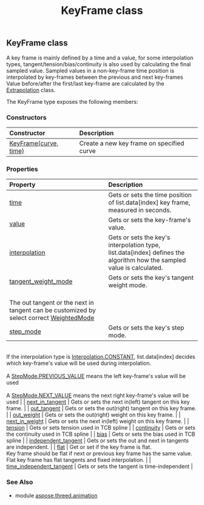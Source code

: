 ﻿---
title: KeyFrame class
second_title: Aspose.3D for Python via .NET API References
description: 
type: docs
weight: 60
url: /python-net/aspose.threed.animation/keyframe/
is_root: false
---

## KeyFrame class

A key frame is mainly defined by a time and a value, for some interpolation types, tangent/tension/bias/continuity is also used by calculating the final sampled value.
            Sampled values in a non-key-frame time position is interpolated by key-frames between the previous and next key-frames
            Value before/after the first/last key-frame are calculated by the [Extrapolation](/3d/python-net/aspose.threed.animation/extrapolation) class.



The KeyFrame type exposes the following members:

### Constructors
| Constructor | Description |
| :- | :- |
| [KeyFrame(curve, time)](/3d/python-net/aspose.threed.animation/keyframe/__init__/#KeyframeSequence-float) | Create a new key frame on specified curve |


### Properties
| Property | Description |
| :- | :- |
| [time](/3d/python-net/aspose.threed.animation/keyframe/time) | Gets or sets the time position of list.data[index] key frame, measured in seconds. |
| [value](/3d/python-net/aspose.threed.animation/keyframe/value) | Gets or sets the key-frame's value. |
| [interpolation](/3d/python-net/aspose.threed.animation/keyframe/interpolation) | Gets or sets the key's interpolation type, list.data[index] defines the algorithm how the sampled value is calculated. |
| [tangent_weight_mode](/3d/python-net/aspose.threed.animation/keyframe/tangent_weight_mode) | Gets or sets the key's tangent weight mode.<br/>            The out tangent or the next in tangent can be customized by select correct [WeightedMode](/3d/python-net/aspose.threed.animation/weightedmode) |
| [step_mode](/3d/python-net/aspose.threed.animation/keyframe/step_mode) | Gets or sets the key's step mode.<br/>            If the interpolation type is [Interpolation.CONSTANT](/3d/python-net/aspose.threed.animation/interpolation#CONSTANT), list.data[index] decides which key-frame's value will be used during interpolation.  <br/>            A [StepMode.PREVIOUS_VALUE](/3d/python-net/aspose.threed.animation/stepmode#PREVIOUS_VALUE) means the left key-frame's value will be used  <br/>            A [StepMode.NEXT_VALUE](/3d/python-net/aspose.threed.animation/stepmode#NEXT_VALUE) means the next right key-frame's value will be used |
| [next_in_tangent](/3d/python-net/aspose.threed.animation/keyframe/next_in_tangent) | Gets or sets the next in(left) tangent on this key frame. |
| [out_tangent](/3d/python-net/aspose.threed.animation/keyframe/out_tangent) | Gets or sets the out(right) tangent on this key frame. |
| [out_weight](/3d/python-net/aspose.threed.animation/keyframe/out_weight) | Gets or sets the out(right) weight on this key frame. |
| [next_in_weight](/3d/python-net/aspose.threed.animation/keyframe/next_in_weight) | Gets or sets the next in(left) weight on this key frame. |
| [tension](/3d/python-net/aspose.threed.animation/keyframe/tension) | Gets or sets tension used in TCB spline |
| [continuity](/3d/python-net/aspose.threed.animation/keyframe/continuity) | Gets or sets the continuity used in TCB spline |
| [bias](/3d/python-net/aspose.threed.animation/keyframe/bias) | Gets or sets the bias used in TCB spline |
| [independent_tangent](/3d/python-net/aspose.threed.animation/keyframe/independent_tangent) | Gets or sets the out and next in tangents are independent. |
| [flat](/3d/python-net/aspose.threed.animation/keyframe/flat) | Get or set if the key frame is flat.<br/>            Key frame should be flat if next or previous key frame has the same value.<br/>            Flat key frame has flat tangents and fixed interpolation. |
| [time_independent_tangent](/3d/python-net/aspose.threed.animation/keyframe/time_independent_tangent) | Gets or sets the tangent is time-independent |


### See Also

* module [aspose.threed.animation](../)
